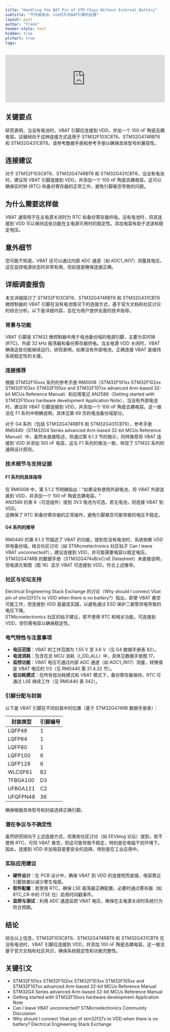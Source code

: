```yaml
---
title: "Handling the BAT Pin of STM Chips Without External Battery"
subtitle: "不外接电池，stm芯片的BAT引脚的处理"
layout: post
author: "frank"
header-style: text
hidden: true
plchart: true
tags:
---
```


<iframe 
  id="chart"
  src="https://huangxuan.me/PL-chart/"
  frameborder="0" 
  scrolling="no" 
  style="width: 100%">
</iframe>

## 关键要点
研究表明，当没有电池时，VBAT 引脚应连接到 VDD，并加一个 100 nF 陶瓷去耦电容。证据倾向于这种连接方式适用于 STM32F103C8T6、STM32G474RBT6 和 STM32G431CBT6。请参考数据手册和参考手册以确保具体型号的兼容性。

## 连接建议
对于 STM32F103C8T6、STM32G474RBT6 和 STM32G431CBT6，当没有电池时，建议将 VBAT 引脚连接到 VDD，并添加一个 100 nF 陶瓷去耦电容。这可以确保实时钟 (RTC) 和备份寄存器的正常工作，避免引脚悬空导致的问题。

## 为什么需要这样做
VBAT 通常用于在主电源关闭时为 RTC 和备份寄存器供电。没有电池时，将其连接到 VDD 可以保持这些功能在主电源可用时的稳定性。添加电容有助于滤波和稳定电压。

## 意外细节
您可能不知道，VBAT 还可以通过内部 ADC 通道（如 ADC1_IN17）测量其电压，这在监控电源状态时非常有用，但前提是确保连接正确。

## 详细调查报告
本文详细探讨了 STM32F103C8T6、STM32G474RBT6 和 STM32G431CBT6 微控制器的 VBAT 引脚在没有电池情况下的连接方式，基于官方文档和社区讨论的综合分析。以下是详细内容，旨在为用户提供全面的技术指导。

### 背景与功能
VBAT 引脚是 STM32 微控制器中用于电池备份域的电源引脚，主要为实时钟 (RTC)、外部 32 kHz 振荡器和备份寄存器供电。当主电源 VDD 关闭时，VBAT 确保这些功能继续运行。研究表明，如果没有外部电池，正确连接 VBAT 是维持系统稳定性的关键。

### 连接推荐
根据 STM32F10xxx 系列的参考手册 RM0008（STM32F101xx STM32F102xx STM32F103xx STM32F105xx and STM32F107xx advanced Arm-based 32-bit MCUs Reference Manual）和应用笔记 AN2586（Getting started with STM32F10xxx hardware development Application Note），当没有外部电池时，建议将 VBAT 引脚连接到 VDD，并添加一个 100 nF 陶瓷去耦电容。这一做法在 F1 系列中明确说明，具体见第 69 页的电池备份域部分。

对于 G4 系列（包括 STM32G474RBT6 和 STM32G431CBT6），参考手册 RM0440（STM32G4 Series advanced Arm-based 32-bit MCUs Reference Manual）中，虽然未直接陈述，但通过第 6.1.3 节的暗示，同样推荐将 VBAT 连接到 VDD 并添加 100 nF 电容。这与 F1 系列的做法一致，体现了 STM32 系列的通用设计原则。

### 技术细节与支持证据
#### F1 系列的具体指导  
在 RM0008 中，第 5.1.2 节明确指出："如果没有使用外部电池，将 VBAT 外部连接到 VDD，并添加一个 100 nF 陶瓷去耦电容。"  
AN2586 的表 6（可选组件）提到 3V3 电池为可选，若无电池，则连接 VBAT 到 VDD。  
这确保了 RTC 和备份寄存器的正常操作，避免引脚悬空可能导致的电压不稳定。

#### G4 系列的推导  
RM0440 的第 6.1.3 节描述了 VBAT 的功能，提到在没有电池时，系统依赖 VDD 供电备份域。结合社区讨论（如 STMicroelectronics 社区帖子 Can I leave VBAT unconnected?），建议连接到 VDD，并可能需要电容以稳定电压。  
STM32G474RB 的数据手册（STM32G474xB/xC/xE Datasheet）未直接说明，但电源方案图（图 16）显示 VBAT 可连接到 VDD，符合上述推导。

### 社区与论坛支持  
Electrical Engineering Stack Exchange 的讨论（Why should I connect Vbat pin of stm32f37x to VDD when there is no battery?）指出，即使 VBAT 悬空可能工作，但连接到 VDD 是最佳实践，以避免通过 ESD 保护二极管供电导致的电压下降。  
STMicroelectronics 社区的帖子建议，若不使用 RTC 和相关功能，可连接到 VDD，但仍需电容以确保稳定性。

### 电气特性与注意事项
- **电压范围**：VBAT 的工作范围为 1.55 V 至 3.6 V（见 G4 数据手册表 82）。  
- **电流消耗**：包含在总 MCU 消耗（I_DD_ALL）中，具体见数据手册图 17。  
- **监控功能**：VBAT 电压可通过内部 ADC 通道（如 ADC1_IN17）测量，转换值是 VBAT 电压的 1/3（见 RM0440 第 21.4.32 节）。  
- **低功耗模式**：在所有低功耗模式和 VBAT 模式下，备份寄存器保持，RTC 可通过 LSE 继续工作（见 RM0440 表 342）。

### 引脚分配与封装
以下是 VBAT 引脚在不同封装中的位置（基于 STM32G474RB 数据手册表）：

| 封装类型 | 引脚编号 |
|----------|----------|
| LQFP48   | 1        |
| LQFP64   | 1        |
| LQFP80   | 1        |
| LQFP100  | 6        |
| LQFP128  | 6        |
| WLCSP81  | B2       |
| TFBGA100 | D3       |
| UFBGA121 | C2       |
| UFQFPN48 | 36       |

确保根据具体型号和封装选择正确引脚。

### 潜在争议与不确定性
虽然研究倾向于上述连接方式，但某些社区讨论（如 EEVblog 论坛）提到，若不使用 RTC，可将 VBAT 悬空，但这可能导致不稳定，特别是在电磁干扰环境下。因此，连接到 VDD 并加电容是更安全的选择，特别是在工业应用中。

### 实际应用建议
- **硬件设计**：在 PCB 设计中，确保 VBAT 到 VDD 的连接短而直接，电容靠近引脚放置以减少寄生电感。  
- **软件配置**：若使用 RTC，确保 LSE 振荡器正确配置，必要时通过寄存器（如 RTC_CR 中的 ITSE 位）启用时间戳事件。  
- **监控与测试**：利用 ADC 通道监控 VBAT 电压，确保在主电源关闭时系统行为符合预期。

## 结论
综合以上信息，STM32F103C8T6、STM32G474RBT6 和 STM32G431CBT6 在没有电池时，VBAT 引脚应连接到 VDD，并添加 100 nF 陶瓷去耦电容。这一做法基于官方文档和社区共识，确保系统稳定性和功能完整性。

## 关键引文
- STM32F101xx STM32F102xx STM32F103xx STM32F105xx and STM32F107xx advanced Arm-based 32-bit MCUs Reference Manual
- STM32G4 Series advanced Arm-based 32-bit MCUs Reference Manual
- Getting started with STM32F10xxx hardware development Application Note
- Can I leave VBAT unconnected? STMicroelectronics Community Discussion
- Why should I connect Vbat pin of stm32f37x to VDD when there is no battery? Electrical Engineering Stack Exchange